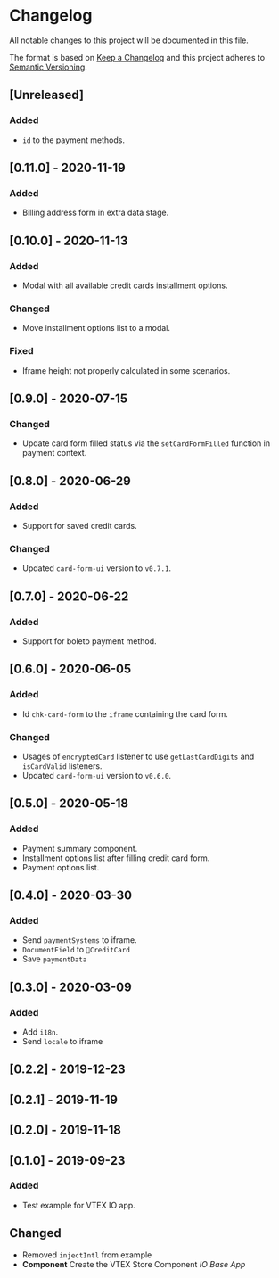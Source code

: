 # Changelog

All notable changes to this project will be documented in this file.

The format is based on [Keep a Changelog](http://keepachangelog.com/en/1.0.0/)
and this project adheres to [Semantic Versioning](http://semver.org/spec/v2.0.0.html).

## [Unreleased]
### Added
- `id` to the payment methods.

## [0.11.0] - 2020-11-19
### Added
- Billing address form in extra data stage.

## [0.10.0] - 2020-11-13
### Added
- Modal with all available credit cards installment options.

### Changed
- Move installment options list to a modal.

### Fixed
- Iframe height not properly calculated in some scenarios.

## [0.9.0] - 2020-07-15
### Changed
- Update card form filled status via the `setCardFormFilled` function in payment context.

## [0.8.0] - 2020-06-29
### Added
- Support for saved credit cards.

### Changed
- Updated `card-form-ui` version to `v0.7.1`.

## [0.7.0] - 2020-06-22
### Added
- Support for boleto payment method.

## [0.6.0] - 2020-06-05
### Added
- Id `chk-card-form` to the `iframe` containing the card form.

### Changed
- Usages of `encryptedCard` listener to use `getLastCardDigits` and `isCardValid` listeners.
- Updated `card-form-ui` version to `v0.6.0`.

## [0.5.0] - 2020-05-18
### Added
- Payment summary component.
- Installment options list after filling credit card form.
- Payment options list.

## [0.4.0] - 2020-03-30
### Added
- Send `paymentSystems` to iframe.
- `DocumentField` to `CreditCard`
- Save `paymentData`

## [0.3.0] - 2020-03-09
### Added
- Add `i18n`.
- Send `locale` to iframe

## [0.2.2] - 2019-12-23

## [0.2.1] - 2019-11-19

## [0.2.0] - 2019-11-18

## [0.1.0] - 2019-09-23
### Added
- Test example for VTEX IO app.

## Changed
- Removed `injectIntl` from example
- **Component** Create the VTEX Store Component _IO Base App_
